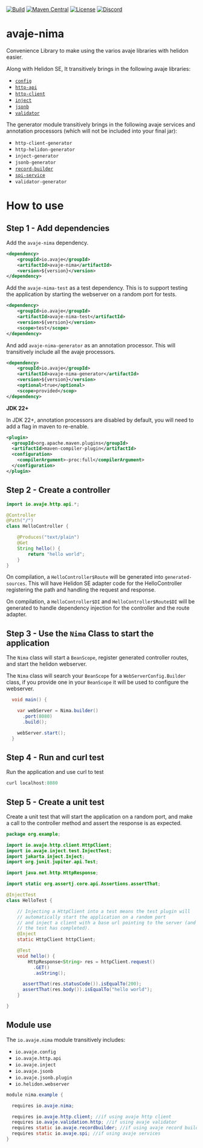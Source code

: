 [![Build](https://github.com/avaje/avaje-nima/actions/workflows/build.yml/badge.svg)](https://github.com/avaje/avaje-nima/actions/workflows/build.yml)
[![Maven Central](https://img.shields.io/maven-central/v/io.avaje/avaje-nima.svg?label=Maven%20Central)](https://mvnrepository.com/artifact/io.avaje/avaje-nima)
[![License](https://img.shields.io/badge/License-Apache%202.0-blue.svg)](https://github.com/avaje/avaje-nima/blob/master/LICENSE)
[![Discord](https://img.shields.io/discord/1074074312421683250?color=%237289da&label=discord)](https://discord.gg/Qcqf9R27BR)
# avaje-nima

Convenience Library to make using the varios avaje libraries with helidon easier.

Along with Helidon SE, It transitively brings in the following avaje libraries:
- [`config`](https://avaje.io/config)
- [`http-api`](https://avaje.io/http/)
- [`http-client`](https://avaje.io/http-client/)
- [`inject`](https://avaje.io/inject/)
- [`jsonb`](https://avaje.io/jsonb/)
- [`validator`](https://avaje.io/validator/)

The generator module transitively brings in the following avaje services and annotation processors (which will not be included into your final jar):
- `http-client-generator`
- `http-helidon-generator`
- `inject-generator`
- `jsonb-generator`
- [`record-builder`](https://github.com/avaje/avaje-record-builder)
- [`spi-service`](https://github.com/avaje/avaje-spi-service)
- `validator-generator`

# How to use

## Step 1 - Add dependencies
Add the `avaje-nima` dependency.

```xml
<dependency>
    <groupId>io.avaje</groupId>
    <artifactId>avaje-nima</artifactId>
    <version>${version}</version>
</dependency>
```

Add the `avaje-nima-test` as a test dependency. This is to support testing
the application by starting the webserver on a random port for tests.

```xml
<dependency>
    <groupId>io.avaje</groupId>
    <artifactId>avaje-nima-test</artifactId>
    <version>${version}</version>
    <scope>test</scope>
</dependency>
```

And add `avaje-nima-generator` as an annotation processor. This will transitively
include all the avaje processors.
```xml
<dependency>
    <groupId>io.avaje</groupId>
    <artifactId>avaje-nima-generator</artifactId>
    <version>${version}</version>
    <optional>true</optional>
    <scope>provided</scop>
</dependency>
```

**JDK 22+**

In JDK 22+, annotation processors are disabled by default, you will need to add a flag in maven to re-enable.
```xml
<plugin>
  <groupId>org.apache.maven.plugins</groupId>
  <artifactId>maven-compiler-plugin</artifactId>
  <configuration>
    <compilerArgument>-proc:full</compilerArgument>
  </configuration>
</plugin>
```

## Step 2 - Create a controller

```java
import io.avaje.http.api.*;

@Controller
@Path("/")
class HelloController {

    @Produces("text/plain")
    @Get
    String hello() {
        return "hello world";
    }
}
```
On compilation, a `HelloController$Route` will be generated into `generated-sources`. This will
have Helidon SE adapter code for the HelloController registering the path and handling the
request and response.

On compilation, a `HelloController$DI` and `HelloController$Route$DI` will be generated to handle
dependency injection for the controller and the route adapter.


## Step 3 - Use the `Nima` Class to start the application
The `Nima` class will start a `BeanScope`, register generated controller routes, and start the helidon webserver.

The `Nima` class will search your `BeanScope` for a `WebServerConfig.Builder` class, if you provide one in your
`BeanScope` it will be used to configure the webserver.

```java
  void main() {

    var webServer = Nima.builder()
      .port(8080)
      .build();

    webServer.start();
  }
```

## Step 4 - Run and curl test
Run the application and use curl to test

```java
curl localhost:8080
```

## Step 5 - Create a unit test

Create a unit test that will start the application on a random port, and make a call to
the controller method and assert the response is as expected.

```java
package org.example;

import io.avaje.http.client.HttpClient;
import io.avaje.inject.test.InjectTest;
import jakarta.inject.Inject;
import org.junit.jupiter.api.Test;

import java.net.http.HttpResponse;

import static org.assertj.core.api.Assertions.assertThat;

@InjectTest
class HelloTest {

    // Injecting a HttpClient into a test means the test plugin will
    // automatically start the application on a random port
    // and inject a client with a base url pointing to the server (and shutdown the webserver after
    // the test has completed).
    @Inject
    static HttpClient httpClient;

    @Test
    void hello() {
        HttpResponse<String> res = httpClient.request()
          .GET()
          .asString();

      assertThat(res.statusCode()).isEqualTo(200);
      assertThat(res.body()).isEqualTo("hello world");
    }

}

```
## Module use

The `io.avaje.nima` module transitively includes:
- `io.avaje.config`
- `io.avaje.http.api`
- `io.avaje.inject`
- `io.avaje.jsonb`
- `io.avaje.jsonb.plugin`
- `io.helidon.webserver`

```java
module nima.example {

  requires io.avaje.nima;

  requires io.avaje.http.client; //if using avaje http client
  requires io.avaje.validation.http; //if using avaje validator
  requires static io.avaje.recordbuilder; //if using avaje record builder
  requires static io.avaje.spi; //if using avaje services
}
```
